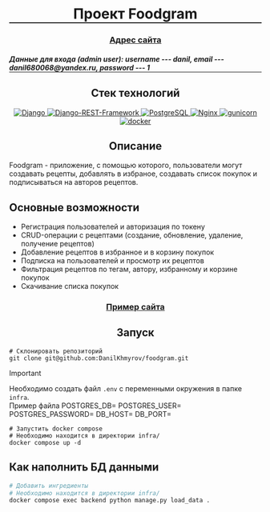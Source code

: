 <h1 align="center" style="border-bottom: solid 2px;">Проект Foodgram</h1>
<h3 align="center">
    <a href="https://myfoodgram.zapto.org">Адрес сайта</a>
</h3>
<h5 style="border-bottom: solid 1px;">Данные для входа (admin user): username --- danil, email --- danil680068@yandex.ru, password --- 1</h5>

<h2 align="center">Стек технологий</h2>

<p align="center">
    <a href="https://www.djangoproject.com/">
        <img alt="Django" src="https://img.shields.io/badge/django-%23092E20.svg?style=for-the-badge&logo=django&logoColor=white">
    </a>
    <a href="https://www.django-rest-framework.org/">
        <img alt="Django-REST-Framework" src="https://img.shields.io/badge/DJANGO-REST-ff1709?style=for-the-badge&logo=django&logoColor=white&color=ff1709&labelColor=gray">
    </a>
    <a href="https://www.postgresql.org/">
        <img alt="PostgreSQL" src="https://img.shields.io/badge/postgres-%23316192.svg?style=for-the-badge&logo=postgresql&logoColor=white">
    </a>
    <a href="https://nginx.org/ru/">
        <img alt="Nginx" src="https://img.shields.io/badge/nginx-%23009639.svg?style=for-the-badge&logo=nginx&logoColor=white">
    </a>
    <a href="https://gunicorn.org/">
        <img alt="gunicorn" src="https://img.shields.io/badge/gunicorn-%298729.svg?style=for-the-badge&logo=gunicorn&logoColor=white">
    </a>
    <a href="https://www.docker.com/">
        <img alt="docker" src="https://img.shields.io/badge/docker-%230db7ed.svg?style=for-the-badge&logo=docker&logoColor=white">
    </a>
</p>
<h2 align="center">Описание</h2>

<p>
    Foodgram - приложение, с помощью которого, пользователи могут создавать рецепты, добавлять в избраное, создавать список покупок и подписываться на авторов рецептов.</p>
    <h2>Основные возможности</h2>
    <ul>
        <li>Регистрация пользователей и авторизация по токену</li>
        <li>CRUD-операции с рецептами (создание, обновление, удаление, получение рецептов)</li>
        <li>Добавление рецептов в избранное и в корзину покупок</li>
        <li>Подписка на пользователей и просмотр их рецептов</li>
        <li>Фильтрация рецептов по тегам, автору, избранному и корзине покупок</li>
        <li>Скачивание списка покупок</li>
    </ul>
</p>

<h3 align="center">
    <a href="https://myfoodgram.zapto.org">Пример сайта</a><p></p>

</h3>

<h2 align="center">Запуск</h2>

```shell
# Склонировать репозиторий
git clone git@github.com:DanilKhmyrov/foodgram.git
```

> [!IMPORTANT]
> Необходимо создать файл `.env` с переменными окружения в папке `infra`.</br>
> Пример файла
> POSTGRES_DB=
> POSTGRES_USER=
> POSTGRES_PASSWORD=
> DB_HOST=
> DB_PORT=

```shell
# Запустить docker compose
# Необходимо находится в директории infra/
docker compose up -d
```

## Как наполнить БД данными

```bash
# Добавить ингредиенты
# Необходимо находится в директории infra/
docker compose exec backend python manage.py load_data .
```
